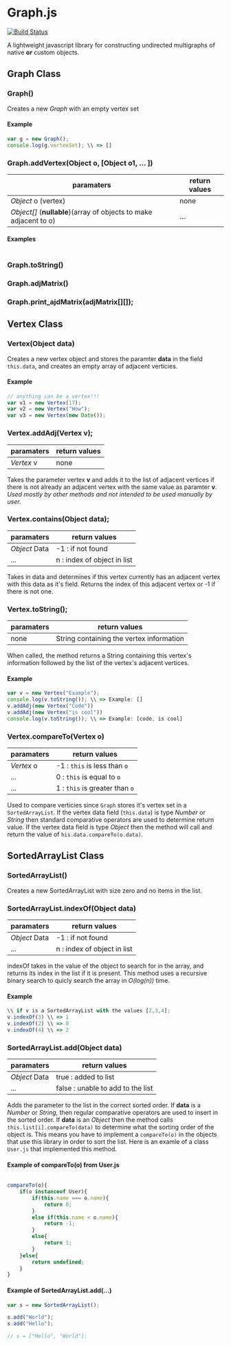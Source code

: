 # Graph.js

[![Build Status](https://travis-ci.com/shmam/Graph.js.svg?branch=master)](https://travis-ci.com/shmam/Graph.js)

A lightweight javascript library for constructing undirected multigraphs of native __or__ custom objects.


## Graph Class
### Graph()
Creates a new _Graph_ with an empty vertex set

#### Example
```javascript
var g = new Graph();
console.log(g.vertexSet); \\ => []
```


### Graph.addVertex(Object o, [Object o1, ... ])
paramaters | return values
---------- | -------------
_Object_ o (vertex) | none
_Object[]_ (__nullable__)(array of objects to make adjacent to o) | ...


#### Examples
```javascript

```


### Graph.toString()
### Graph.adjMatrix()
### Graph.print_ajdMatrix(adjMatrix[][]);


## Vertex Class
### Vertex(Object data)
Creates a new vertex object and stores the paramter __data__ in the field ```this.data```, and creates an empty array of adjacent verticies.

#### Example
``` javascript
// anything can be a vertex!!!
var v1 = new Vertex(17);
var v2 = new Vertex("Wow");
var v3 = new Vertex(new Date());
```

### Vertex.addAdj(Vertex v);
paramaters | return values
---------- | -------------
_Vertex_ v | none

Takes the parameter vertex __v__ and adds it to the list of adjacent vertices if there is not already an adjacent vertex with the same value as paramter __v__. _Used mostly by other methods and not intended to be used manually by user._


### Vertex.contains(Object data);
paramaters | return values
---------- | -------------
_Object_ Data | -1 : if not found
...| n : index of object in list

Takes in data and determines if this vertex currently has an adjacent vertex with this data as it's field. Returns the index of this adjacent vertex or -1 if there is not one.

### Vertex.toString();
paramaters | return values
---------- | -------------
none | String containing the vertex information

When called, the method returns a String containing this vertex's information followed by the list of the vertex's adjacent vertices.

#### Example
``` javascript
var v = new Vertex("Example");
console.log(v.toString()); \\ => Example: []
v.addAdj(new Vertex("Code"))
v.addAdj(new Vertex("is cool"))
console.log(v.toString()); \\ => Example: [code, is cool]
```

### Vertex.compareTo(Vertex o)
paramaters | return values
---------- | -------------
_Vertex_ o | -1 : ```this``` is less than ```o```
...|  0 : ```this``` is equal to ```o```
...|  1 : ```this``` is greater than ```o```

Used to compare verticies since ```Graph``` stores it's vertex set in a ```SortedArrayList```. If the vertex data field (```this.data```) is type _Number_ or _String_ then standard comparative operators are used to determine return value. If the vertex data field is type _Object_ then the method will call and return the value of ```his.data.compareTo(o.data)```.


## SortedArrayList Class
### SortedArrayList()
Creates a new SortedArrayList with size zero and no items in the list.


### SortedArrayList.indexOf(Object data)
paramaters | return values
---------- | -------------
_Object_ Data | -1 : if not found
...| n : index of object in list

indexOf takes in the value of the object to search for in the array, and returns its index in the list if it is present. This method uses a recursive binary search to quicly search the array in _O(log(n))_ time.

#### Example
``` javascript
\\ if v is a SortedArrayList with the values [2,3,4];
v.indexOf(3) \\ => 1
v.indexOf(2) \\ => 0
v.indexOf(4) \\ => 2
```

### SortedArrayList.add(Object data)

paramaters | return values
---------- | -------------
_Object_ Data | true : added to list
...|false : unable to add to the list

Adds the parameter to the list in the correct sorted order. If __data__ is a _Number_ or _String_, then regular comparative operators are used to insert in the sorted order. If  __data__ is an _Object_ then the method calls ```this.list[i].compareTo(data)``` to determine what the sorting order of the object is. This means you have to implement a ```compareTo(o)``` in the objects that use this library in order to sort the list. Here is an examle of a class ```User.js``` that implemented this method.

#### Example of compareTo(o) from User.js
```javascript

compareTo(o){
    if(o instanceof User){
        if(this.name === o.name){
            return 0;
        }
        else if(this.name < o.name){
            return -1;
        }
        else{
            return 1;
        }
    }else{
        return undefined;
    }
}
```

#### Example of SortedArrayList.add(...)
```javascript
var s = new SortedArrayList();

s.add("World");
s.add("Hello");

// s = ["Hello", "World"];
```